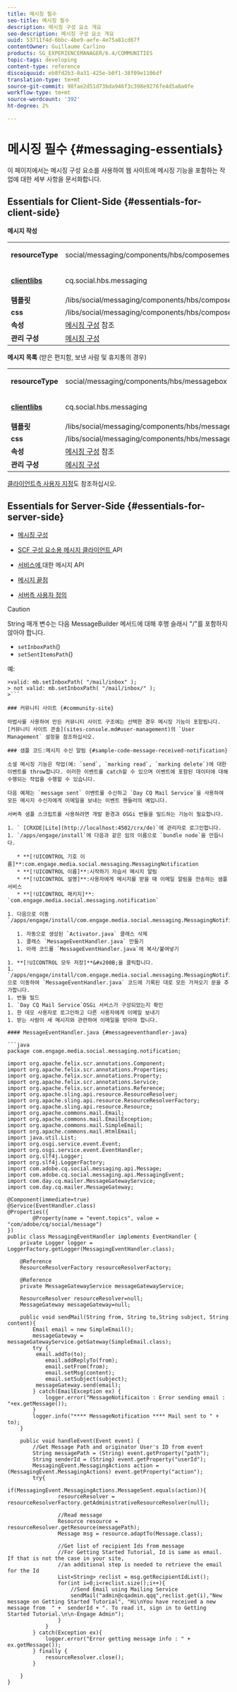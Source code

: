 ```yaml
---
title: 메시징 필수
seo-title: 메시징 필수
description: 메시징 구성 요소 개요
seo-description: 메시징 구성 요소 개요
uuid: 53711f4d-6bbc-4be9-aefe-4e75a81cd67f
contentOwner: Guillaume Carlino
products: SG_EXPERIENCEMANAGER/6.4/COMMUNITIES
topic-tags: developing
content-type: reference
discoiquuid: eb8fd2b3-0a31-425e-b0f1-38f09e1106df
translation-type: tm+mt
source-git-commit: 98fae2d51d73bda946f3c398e9276fe4d5a8a0fe
workflow-type: tm+mt
source-wordcount: '392'
ht-degree: 2%

---
```



# 메시징 필수 {#messaging-essentials}

이 페이지에서는 메시징 구성 요소를 사용하여 웹 사이트에 메시징 기능을 포함하는 작업에 대한 세부 사항을 문서화합니다.

## Essentials for Client-Side {#essentials-for-client-side}

**메시지 작성**

<table> 
 <tbody> 
  <tr> 
   <td> <strong>resourceType</strong></td> 
   <td><p>social/messaging/components/hbs/composemessage</p> </td> 
  </tr> 
  <tr> 
   <td> <a href="client-customize.md#clientlibs-for-scf"><strong>clientlibs</strong></a></td> 
   <td><p>cq.social.hbs.messaging</p> </td> 
  </tr> 
  <tr> 
   <td> <strong>템플릿</strong></td> 
   <td>/libs/social/messaging/components/hbs/composemessage/composemessage.hbs</td> 
  </tr> 
  <tr> 
   <td><strong>css</strong></td> 
   <td>/libs/social/messaging/components/hbs/composemessage/clientlibs/composemessage.css</td> 
  </tr> 
  <tr> 
   <td><strong>속성</strong></td> 
   <td><a href="configure-messaging.md">메시징 구성</a> 참조</td> 
  </tr> 
  <tr> 
   <td><strong>관리 구성</strong></td> 
   <td><a href="messaging.md">메시징 구성</a></td> 
  </tr> 
 </tbody> 
</table>

**메시지 목록** (받은 편지함, 보낸 사람 및 휴지통의 경우)

<table> 
 <tbody> 
  <tr> 
   <td> <strong>resourceType</strong></td> 
   <td><p>social/messaging/components/hbs/messagebox</p> </td> 
  </tr> 
  <tr> 
   <td> <a href="client-customize.md#clientlibs-for-scf"><strong>clientlibs</strong></a></td> 
   <td><p>cq.social.hbs.messaging</p> </td> 
  </tr> 
  <tr> 
   <td> <strong>템플릿</strong></td> 
   <td>/libs/social/messaging/components/hbs/messagebox/messagebox.hbs</td> 
  </tr> 
  <tr> 
   <td><strong>css</strong></td> 
   <td>/libs/social/messaging/components/hbs/messagebox/clientlibs/messagebox.css</td> 
  </tr> 
  <tr> 
   <td><strong>속성</strong></td> 
   <td><a href="configure-messaging.md">메시징 구성</a> 참조</td> 
  </tr> 
  <tr> 
   <td><strong>관리 구성</strong></td> 
   <td><a href="messaging.md">메시징 구성</a></td> 
  </tr> 
 </tbody> 
</table>

[클라이언트측 사용자 지정](client-customize.md)도 참조하십시오.

## Essentials for Server-Side {#essentials-for-server-side}

* [메시징 구성](configure-messaging.md)

* [SCF 구성 요소용 메시지 클라이언트 ](https://helpx.adobe.com/experience-manager/6-4/sites/developing/using/reference-materials/javadoc/com/adobe/cq/social/messaging/client/api/package-summary.html) API

* [서비스에 ](https://helpx.adobe.com/experience-manager/6-4/sites/developing/using/reference-materials/javadoc/com/adobe/cq/social/messaging/api/package-summary.html) 대한 메시지 API

* [메시지 끝점](https://helpx.adobe.com/experience-manager/6-4/sites/developing/using/reference-materials/javadoc/com/adobe/cq/social/messaging/client/endpoints/package-summary.html)

* [서버측 사용자 정의](server-customize.md)

>[!CAUTION]
>
>String 매개 변수는 다음 MessageBuilder 메서드에 대해 후행 슬래시 &quot;/&quot;를 포함하지 않아야 합니다.
>
>* `setInboxPath`()
>* `setSentItemsPath`()

>
>
예:
>
>
```
>valid: mb.setInboxPath( "/mail/inbox" );
> not valid: mb.setInboxPath( "/mail/inbox/" );
>```

### 커뮤니티 사이트 {#community-site}

마법사를 사용하여 만든 커뮤니티 사이트 구조에는 선택한 경우 메시징 기능이 포함됩니다. [커뮤니티 사이트 콘솔](sites-console.md#user-management)의 `User Management` 설정을 참조하십시오.

### 샘플 코드:메시지 수신 알림 {#sample-code-message-received-notification}

소셜 메시징 기능은 작업(예: `send`, `marking read`, `marking delete`)에 대한 이벤트를 throw합니다. 이러한 이벤트를 catch할 수 있으며 이벤트에 포함된 데이터에 대해 수행되는 작업을 수행할 수 있습니다.

다음 예제는 `message sent` 이벤트를 수신하고 `Day CQ Mail Service`을 사용하여 모든 메시지 수신자에게 이메일을 보내는 이벤트 핸들러의 예입니다.

서버측 샘플 스크립트를 사용하려면 개발 환경과 OSGi 번들을 빌드하는 기능이 필요합니다.

1. ` [CRXDE|Lite](http://localhost:4502/crx/de)`에 관리자로 로그인합니다.
1. `/apps/engage/install`에 다음과 같은 임의 이름으로 `bundle node`을 만듭니다.

   * **[!UICONTROL 기호 이름]**:com.engage.media.social.messaging.MessagingNotification
   * **[!UICONTROL 이름]**:시작하기 자습서 메시지 알림
   * **[!UICONTROL 설명]**:사용자에게 메시지를 받을 때 이메일 알림을 전송하는 샘플 서비스
   * **[!UICONTROL 패키지]**:  `com.engage.media.social.messaging.notification`

1. 다음으로 이동 `/apps/engage/install/com.engage.media.social.messaging.MessagingNotification/src/main/java/com/engage/media/social/messaging/notification`

   1. 자동으로 생성된 `Activator.java` 클래스 삭제
   1. 클래스 `MessageEventHandler.java` 만들기
   1. 아래 코드를 `MessageEventHandler.java`에 복사/붙여넣기

1. **[!UICONTROL 모두 저장]**&#x200B;을 클릭합니다.
1. `/apps/engage/install/com.engage.media.social.messaging.MessagingNotification/com.engage.media.social.messaging.MessagingNotification.bnd`으로 이동하여 `MessageEventHandler.java` 코드에 기록된 대로 모든 가져오기 문을 추가합니다.
1. 번들 빌드
1. `Day CQ Mail Service`OSGi 서비스가 구성되었는지 확인
1. 한 데모 사용자로 로그인하고 다른 사용자에게 이메일 보내기
1. 받는 사람이 새 메시지와 관련하여 이메일을 받아야 합니다.

#### MessageEventHandler.java {#messageeventhandler-java}

```java
package com.engage.media.social.messaging.notification;

import org.apache.felix.scr.annotations.Component;
import org.apache.felix.scr.annotations.Properties;
import org.apache.felix.scr.annotations.Property;
import org.apache.felix.scr.annotations.Service;
import org.apache.felix.scr.annotations.Reference;
import org.apache.sling.api.resource.ResourceResolver;
import org.apache.sling.api.resource.ResourceResolverFactory;
import org.apache.sling.api.resource.Resource;
import org.apache.commons.mail.Email;
import org.apache.commons.mail.EmailException;
import org.apache.commons.mail.SimpleEmail;
import org.apache.commons.mail.HtmlEmail;
import java.util.List;
import org.osgi.service.event.Event;
import org.osgi.service.event.EventHandler;
import org.slf4j.Logger;
import org.slf4j.LoggerFactory;
import com.adobe.cq.social.messaging.api.Message;
import com.adobe.cq.social.messaging.api.MessagingEvent;
import com.day.cq.mailer.MessageGatewayService;
import com.day.cq.mailer.MessageGateway;

@Component(immediate=true)
@Service(EventHandler.class)
@Properties({
        @Property(name = "event.topics", value = "com/adobe/cq/social/message")
})
public class MessagingEventHandler implements EventHandler {
    private Logger logger = LoggerFactory.getLogger(MessagingEventHandler.class);

    @Reference
    ResourceResolverFactory resourceResolverFactory;

    @Reference
    private MessageGatewayService messageGatewayService;

    ResourceResolver resourceResolver=null;
    MessageGateway messageGateway=null;

    public void sendMail(String from, String to,String subject, String content){
        Email email = new SimpleEmail();
        messageGateway = messageGatewayService.getGateway(SimpleEmail.class);
        try {
         email.addTo(to);
            email.addReplyTo(from);
            email.setFrom(from);
            email.setMsg(content);
            email.setSubject(subject);
         messageGateway.send(email);
        } catch(EmailException ex) {
            logger.error("MessageNotificaiton : Error sending email : "+ex.getMessage());
        }
        logger.info("**** MessageNotification **** Mail sent to " + to);
    }

    public void handleEvent(Event event) {
        //Get Message Path and originator User's ID from event
        String messagePath = (String) event.getProperty("path");
        String senderId = (String) event.getProperty("userId");
        MessagingEvent.MessagingActions action = (MessagingEvent.MessagingActions) event.getProperty("action");
        try{
            if(MessagingEvent.MessagingActions.MessageSent.equals(action)){
                resourceResolver = resourceResolverFactory.getAdministrativeResourceResolver(null);

                //Read message
                Resource resource = resourceResolver.getResource(messagePath);
                Message msg = resource.adaptTo(Message.class);

                //Get list of recipient Ids from message
                //For Getting Started Tutorial, Id is same as email. If that is not the case in your site, 
                //an additional step is needed to retrieve the email for the Id
                List<String> reclist = msg.getRecipientIdList();
                for(int i=0;i<reclist.size();i++){
                    //Send Email using Mailing Service
                    sendMail("admin@cqadmin.qqq",reclist.get(i),"New message on Getting Started Tutorial", "Hi\nYou have received a new message from  " +  senderId + ". To read it, sign in to Getting Started Tutorial.\n\n-Engage Admin");
                }
            }
        } catch(Exception ex){
            logger.error("Error getting message info : " + ex.getMessage());
        } finally {
            resourceResolver.close();
        }

    }
}
```

